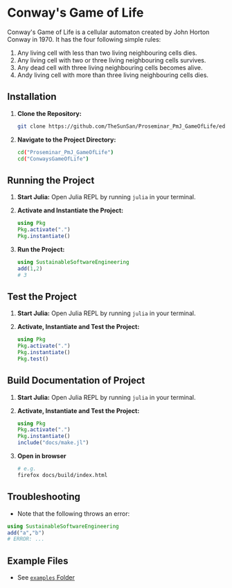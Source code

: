 # Conway's Game of Life
Conway's Game of Life is a cellular automaton created by John Horton Conway in 1970. It has the four following simple rules:
1. Any living cell with less than two living neighbouring cells dies.
2. Any living cell with two or three living neighbouring cells survives.
3. Any dead cell with three living neighbouring cells becomes alive.
4. Andy living cell with more than three living neighbouring cells dies.

## Installation

1. **Clone the Repository:**
   ```bash
   git clone https://github.com/TheSunSan/Proseminar_PmJ_GameOfLife/edit/main/ConwaysGameOfLife/README.md
   ```
2. **Navigate to the Project Directory:**
   ```bash
   cd("Proseminar_PmJ_GameOfLife")
   cd("ConwaysGameOfLife")
   ```

## Running the Project

1. **Start Julia:**
   Open Julia REPL by running `julia` in your terminal.

2. **Activate and Instantiate the Project:**
   ```julia
   using Pkg
   Pkg.activate(".")
   Pkg.instantiate()
   ```

3. **Run the Project:**
   ```julia
   using SustainableSoftwareEngineering
   add(1,2)
   # 3
   ```

## Test the Project

1. **Start Julia:**
   Open Julia REPL by running `julia` in your terminal.

2. **Activate, Instantiate and Test the Project:**
   ```julia
   using Pkg
   Pkg.activate(".")
   Pkg.instantiate()
   Pkg.test()
   ```

## Build Documentation of Project

1. **Start Julia:**
   Open Julia REPL by running `julia` in your terminal.

2. **Activate, Instantiate and Test the Project:**
   ```julia
   using Pkg
   Pkg.activate(".")
   Pkg.instantiate()
   include("docs/make.jl")
   ```

3. **Open in browser**
   ```bash
   # e.g.
   firefox docs/build/index.html
   ```

## Troubleshooting

- Note that the following throws an error:
```julia
using SustainableSoftwareEngineering
add("a","b")
# ERROR: ...
```

## Example Files

- See [`examples` Folder](./examples)
